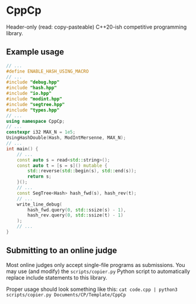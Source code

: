 # CppCp

Header-only (read: copy-pasteable) C++20-ish competitive programming library. 

## Example usage

```cpp
// ...
#define ENABLE_HASH_USING_MACRO
// ...
#include "debug.hpp"
#include "hash.hpp"
#include "io.hpp"
#include "modint.hpp"
#include "segtree.hpp"
#include "types.hpp"
// ...
using namespace CppCp;
// ...
constexpr i32 MAX_N = 1e5;
UsingHashDouble(Hash, ModIntMersenne, MAX_N);
// ...
int main() {
    // ...
    const auto s = read<std::string>();
    const auto t = [s = s]() mutable {
        std::reverse(std::begin(s), std::end(s));
        return s;
    }();
    // ...
    const SegTree<Hash> hash_fwd(s), hash_rev(t);
    // ...
    write_line_debug(
        hash_fwd.query(0, std::ssize(s) - 1),
        hash_rev.query(0, std::ssize(t) - 1)
    );
    // ...
}
```

## Submitting to an online judge

Most online judges only accept single-file programs as submissions. You may use (and modify) the `scripts/copier.py` Python script to automatically replace include statements to this library.

Proper usage should look something like this: `cat code.cpp | python3 scripts/copier.py Documents/CP/Template/CppCp`
